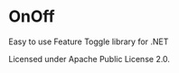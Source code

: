 OnOff
=====

Easy to use Feature Toggle library for .NET

Licensed under Apache Public License 2.0.
